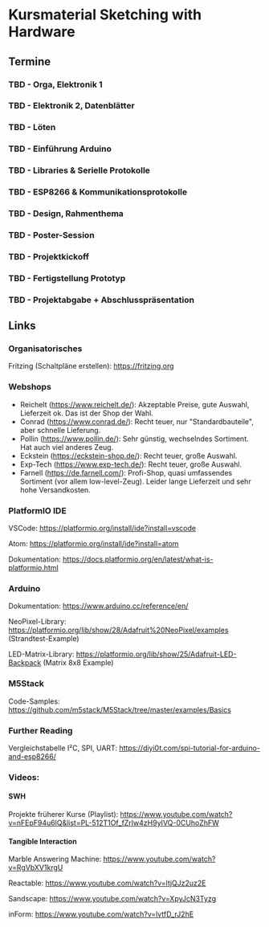# Kursmaterial Sketching with Hardware

## Termine

### TBD - Orga, Elektronik 1

### TBD - Elektronik 2, Datenblätter

### TBD - Löten

### TBD - Einführung Arduino

### TBD - Libraries & Serielle Protokolle

### TBD - ESP8266 & Kommunikationsprotokolle

### TBD - Design, Rahmenthema

### TBD - Poster-Session

### TBD - Projektkickoff

### TBD - Fertigstellung Prototyp

### TBD - Projektabgabe + Abschlusspräsentation

## Links

### Organisatorisches

Fritzing (Schaltpläne erstellen):
<https://fritzing.org>

### Webshops

 * Reichelt (<https://www.reichelt.de/>): Akzeptable Preise, gute Auswahl, Lieferzeit ok. Das ist der Shop der Wahl.
 * Conrad (<https://www.conrad.de/>): Recht teuer, nur "Standardbauteile", aber schnelle Lieferung.
 * Pollin (<https://www.pollin.de/>): Sehr günstig, wechselndes Sortiment. Hat auch viel anderes Zeug.
 * Eckstein (<https://eckstein-shop.de/>): Recht teuer, große Auswahl.
 * Exp-Tech (<https://www.exp-tech.de/>): Recht teuer, große Auswahl.
 * Farnell (<https://de.farnell.com/>): Profi-Shop, quasi umfassendes Sortiment (vor allem low-level-Zeug). Leider lange Lieferzeit und sehr hohe Versandkosten.

### PlatformIO IDE

VSCode: <https://platformio.org/install/ide?install=vscode>

Atom: <https://platformio.org/install/ide?install=atom>

Dokumentation: <https://docs.platformio.org/en/latest/what-is-platformio.html>

### Arduino

Dokumentation: <https://www.arduino.cc/reference/en/>

NeoPixel-Library: <https://platformio.org/lib/show/28/Adafruit%20NeoPixel/examples> (Strandtest-Example)

LED-Matrix-Library: <https://platformio.org/lib/show/25/Adafruit-LED-Backpack> (Matrix 8x8 Example)

### M5Stack

Code-Samples: <https://github.com/m5stack/M5Stack/tree/master/examples/Basics>

### Further Reading

Vergleichstabelle I²C, SPI, UART: <https://diyi0t.com/spi-tutorial-for-arduino-and-esp8266/>

### Videos:

#### SWH

Projekte früherer Kurse (Playlist): <https://www.youtube.com/watch?v=nFEpF94u6lQ&list=PL-512T1Of_fZrIw4zH9yIVQ-0CUhoZhFW>

#### Tangible Interaction

Marble Answering Machine:
<https://www.youtube.com/watch?v=RgVbXV1krgU>

Reactable:
<https://www.youtube.com/watch?v=ltjQJz2uz2E>

Sandscape:
<https://www.youtube.com/watch?v=XpyJcN3Tyzg>

inForm:
<https://www.youtube.com/watch?v=lvtfD_rJ2hE>
